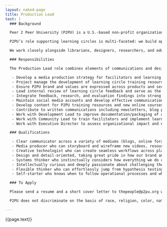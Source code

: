```yaml
---
layout: naked-page
title: Production Lead
text: |
  ### Background

  Peer 2 Peer University (P2PU) is a U.S.-based non-profit organization that supports community-based alternatives to mainstream formal education. Since 2015, we’ve been running learning circles: in-person study groups for people who want to learn something together. Learning circles currently meet in public libraries and community centers around the world: our partners include public library systems in Chicago, Detroit, Boston, Kansas City, Charlotte, Los Angeles, Toronto, Berlin, Cologne, and Braga (PT) as well as national organizations in Kenya, Poland, Romania, and Finland. 

  P2PU’s role supporting learning circles is multi-faceted: we build open source software to support in-person learning communities, we train individuals to facilitate learning circles and maintain a virtual facilitator community of practice, we develop and curate open educational resources, and we help our partners build new pathways for community-based learning in their towns and cities. 

  We work closely alongside librarians, designers, researchers, and educators, but operationally we are a distributed 3-person team, based in Boston, Kingston (ON), and Cape Town. You will be the fourth team member. This is a full-time (40 hours/week) position funded for one year with the hope and intent to extend. You can be based anywhere. To learn more about P2PU, [visit our homepage](https://www.p2pu.org/en/).

  ### Responsibilities

  The Production Lead role combines elements of communications and design as well as both product and project management. You’ll be responsible for determining what content gets produced within the learning circle ecosystem, as well as ensuring that it is produced in a way that is streamlined, mission-aligned, and valuable for our partners. Here are some of the things you’ll get to do in 2020:

   - Develop a media production strategy for facilitators and learning circle participants to share their experiences through short videos, written testimonials, and social media. 
   - Project manage the development of learning circle training resources, communications materials and events, coordinating with designers, videographers, P2PU community, and partner library staff. 
   - Ensure P2PU brand and values are expressed across products and services and are well-suited to a variety of stakeholders.
   - Lead internal review of learning circle feedback and serve as the primary collaboration partner for researchers and evaluators who are investigating learning circles.
   - Integrate feedback, research, and evaluation findings into strong communications and public-facing resources across a variety of formats.
   - Maintain social media accounts and develop effective communications strategies that enhance the impact of learning circles.
   - Develop content for P2PU training resources and new online courses in partnership with subject matter experts.
   - Contribute to written communications including newsletters, blog posts, grant proposals, and reports.
   - Work with Development Lead to improve documentation/packaging of our various tools.
   - Work with Community Lead to train facilitators and implement learning circles in new geographic areas (e.g. Europe) and contexts (e.g. community colleges). 
   - Work with Executive Director to assess organizational impact and evaluate new products and services.

  ### Qualifications

   - Clear communicator across a variety of mediums (blogs, online fora, video calls, slide decks, social media, face-to-face workshops) and with a variety of stakeholders (designers, developers, funders, librarians, and educators). 
   - Media producer who can storyboard and wireframe new videos, resources, campaigns, and physical products. Comfortable getting into the weeds with InDesign, Photoshop, and video editing software.
   - Creative technologist who can create seamless workflows across platforms including Github, Google Suite, Discourse, Youtube, Mailchimp and Transifex.
   - Design and detail-oriented, taking great pride in how our brand and values are presented on the web, in presentations, and in-person. 
   - Systems thinker who instinctually considers how everything we do contributes to the bigger picture.
   - Intellectually curious and deeply passionate about challenging the hegemony of formal education through community-based learning. Desire to learn new things about both technology and education.
   - Flexible thinker who can effortlessly jump from hypothesis testing and data analysis to ideation and open-ended brainstorming.
   - Self-starter who knows when to follow operational processes and when to create new ones. You should be comfortable working in a primarily distributed/online setting and able to travel globally up to 4 weeks/year.

  ### To Apply

  Please send a resume and a short cover letter to thepeople@p2pu.org with “Production Lead” in the subject line by March 1, 2020. In your cover letter, please let us know how this work aligns with your personal and professional interests and why you are well suited for the job.

  P2PU does not discriminate on the basis of race, religion, color, national origin, gender, sexual orientation, age, marital status, veteran status, or disability status.

---
```

<script type="application/ld+json">
{
    "@context" : "https://schema.org/",
        "@type" : "JobPosting",
        "title" : "Production Lead",
        "description" : "{{page.text | markdownify | strip_newlines | replace:'"', "'" }}",
    "datePosted" : "2020-01-27",
    "validThrough" : "2020-03-01T00:00",
    "employmentType" : "CONTRACTOR",
    "hiringOrganization" : {
        "@type" : "Organization",
        "name" : "Peer 2 Peer University",
        "sameAs" : "https://www.p2pu.org"
    },
    "baseSalary": {
        "@type": "MonetaryAmount",
        "currency": "USD",
        "value": {
            "@type": "QuantitativeValue",
            "value": 60000.00,
            "unitText": "YEAR"
        }
    },
    "jobLocationType": "TELECOMMUTE",
    "applicantLocationRequirements": [
  		{
    		"@type": "Country",
    		"sameAs": "https://www.wikidata.org/wiki/Q30",
    		"name": "USA"
  		},
  		{
    		"@type": "Country",
    		"sameAs": "https://www.wikidata.org/wiki/Q458",
    		"name": "European Union"
  		},
  		{
          	"@type": "Country",
    		"sameAs": "https://www.wikidata.org/wiki/Q19464773",
          	"name": "Northern America and Mexico"
  		}
	]
}
</script>
{{page.text}}
